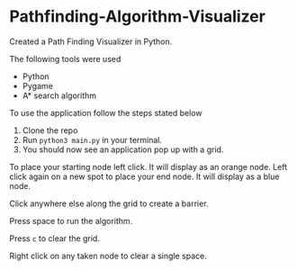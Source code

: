 # Pathfinding-Algorithm-Visualizer

Created a Path Finding Visualizer in Python. 

The following tools were used
- Python
- Pygame
- A* search algorithm

To use the application follow the steps stated below

1. Clone the repo
2. Run ```python3 main.py``` in your terminal.
3. You should now see an application pop up with a grid. 

To place your starting node left click. It will display as an orange node.
Left click again on a new spot to place your end node. It will display as a blue node. 

Click anywhere else along the grid to create a barrier. 

Press space to run the algorithm. 

Press ```c``` to clear the grid. 

Right click on any taken node to clear a single space. 


